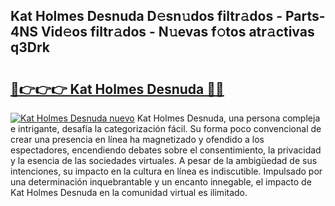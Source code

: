 ## Kat Holmes Desnuda D𝚎sn𝚞dos filtr𝚊dos - Parts-4NS Vid𝚎os filtr𝚊dos - N𝚞evas f𝚘tos atr𝚊ctivas q3Drk

# <h2><a href="http://mbbqyf8.tromn.icu/?c=Kat+Holmes+Desnuda">🔗👉👉👉 Kat Holmes Desnuda 🔗🔗</a></h2>

[![Kat Holmes Desnuda nuevo](https://i.imgur.com/pEAQMta.gif)](http://mbbqyf8.tromn.icu/?c=Kat+Holmes+Desnuda)
Kat Holmes Desnuda, una persona compleja e intrigante, desafía la categorización fácil. Su forma poco convencional de crear una presencia en línea ha magnetizado y ofendido a los espectadores, encendiendo debates sobre el consentimiento, la privacidad y la esencia de las sociedades virtuales. A pesar de la ambigüedad de sus intenciones, su impacto en la cultura en línea es indiscutible. Impulsado por una determinación inquebrantable y un encanto innegable, el impacto de Kat Holmes Desnuda en la comunidad virtual es ilimitado.
